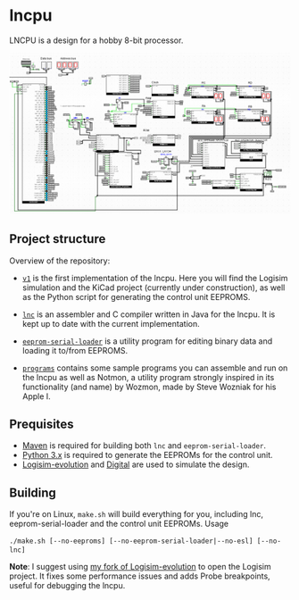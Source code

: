 # lncpu

LNCPU is a design for a hobby 8-bit processor. 

![Alt text](v1/logisim/sample.png)

## Project structure

Overview of the repository:
* [`v1`](v1) is the first implementation of the lncpu. Here you will find the Logisim simulation and the KiCad project (currently under construction), as well as the Python script for generating the control unit EEPROMS.

* [`lnc`](lnc) is an assembler and C compiler written in Java for the lncpu. It is kept up to date with the current implementation.

* [`eeprom-serial-loader`](eeprom-serial-loader) is a utility program for editing binary data and loading it to/from EEPROMS.

* [`programs`](programs) contains some sample programs you can assemble and run on the lncpu as well as Notmon, a utility program strongly inspired in its functionality (and name) by Wozmon, made by Steve Wozniak for his Apple I.

## Prequisites

- [Maven](https://maven.apache.org/) is required for building both `lnc` and `eeprom-serial-loader`.
- [Python 3.x](https://www.python.org/downloads/) is required to generate the EEPROMs for the control unit.
- [Logisim-evolution](https://github.com/logisim-evolution/logisim-evolution) and [Digital](https://github.com/hneemann/Digital) are used to simulate the design.

## Building

If you're on Linux, `make.sh` will build everything for you, including lnc, eeprom-serial-loader and the control unit EEPROMs. Usage

    ./make.sh [--no-eeproms] [--no-eeprom-serial-loader|--no-esl] [--no-lnc]



**Note**: I suggest using [my fork of Logisim-evolution](https://github.com/lorenzonotaro/logisim-evolution) to open the Logisim project. It fixes some performance issues and adds Probe breakpoints, useful for debugging the lncpu.